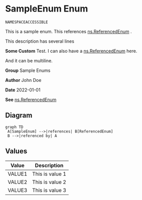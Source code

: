 # SampleEnum Enum

`NAMESPACEACCESSIBLE`

This is a sample enum. This references [ns.ReferencedEnum](../Miscellaneous/ns.ReferencedEnum.md) . 

This description has several lines

**Some Custom** Test. I can also have a [ns.ReferencedEnum](../Miscellaneous/ns.ReferencedEnum.md) here. 

And it can be multiline.

**Group** Sample Enums

**Author** John Doe

**Date** 2022-01-01

**See** [ns.ReferencedEnum](../Miscellaneous/ns.ReferencedEnum.md)

## Diagram
```mermaid
graph TD
 A[SampleEnum] -->|references| B[ReferencedEnum]
 B -->|referenced by| A
```

## Values
| Value | Description |
|-------|-------------|
| VALUE1 | This is value 1 |
| VALUE2 | This is value 2 |
| VALUE3 | This is value 3 |

